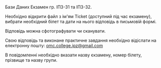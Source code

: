Бази Даних Екзамен гр. ІПЗ-31 та ІПЗ-32.

Необхідно відкрити файл з ім'ям Ticket (доступний під час екзамену), вибрати необхідний білет та дати на нього відповідь в письмовій формі.

Відповідь можна сфотографувати чи сканувати.

Свою відповідь та виконане практичне завдання необхідно відіслати на електронну пошту: omc.college.ipz@gmail.com

В повідомленні необхідно вказати назву єкзамену, номер білету, прізвище та назву групи.
